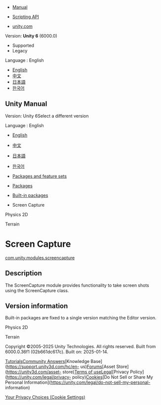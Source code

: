 [](https://docs.unity3d.com)

  * [Manual](../Manual/index.html)
  * [Scripting API](../ScriptReference/index.html)

  * [unity.com](https://unity.com/)

Version: **Unity 6** (6000.0)

  * Supported
  * Legacy

Language : English

  * [English](/Manual/com.unity.modules.screencapture.html)
  * [中文](/cn/current/Manual/com.unity.modules.screencapture.html)
  * [日本語](/ja/current/Manual/com.unity.modules.screencapture.html)
  * [한국어](/kr/current/Manual/com.unity.modules.screencapture.html)

[](https://docs.unity3d.com)

## Unity Manual

Version: Unity 6Select a different version

Language : English

  * [English](/Manual/com.unity.modules.screencapture.html)
  * [中文](/cn/current/Manual/com.unity.modules.screencapture.html)
  * [日本語](/ja/current/Manual/com.unity.modules.screencapture.html)
  * [한국어](/kr/current/Manual/com.unity.modules.screencapture.html)

  * [Packages and feature sets](PackagesList.html)
  * [Packages](Packages-all.html)
  * [Built-in packages](pack-build.html)
  * Screen Capture 

[](com.unity.modules.physics2d.html)

Physics 2D

[](com.unity.modules.terrain.html)

Terrain

# Screen Capture

[com.unity.modules.screencapture](https://docs.unity3d.com/6000.0/Documentation/ScriptReference/UnityEngine.ScreenCaptureModule.html)

## Description

The ScreenCapture module provides functionality to take screen shots using the
ScreenCapture class.

## Version information

Built-in packages are fixed to a single version matching the Editor version.

[](com.unity.modules.physics2d.html)

Physics 2D

[](com.unity.modules.terrain.html)

Terrain

Copyright ©2005-2025 Unity Technologies. All rights reserved. Built from
6000.0.36f1 (02b661dc617c). Built on: 2025-01-14.

[Tutorials](https://learn.unity.com/)[Community
Answers](https://answers.unity3d.com)[Knowledge
Base](https://support.unity3d.com/hc/en-
us)[Forums](https://forum.unity3d.com)[Asset Store](https://unity3d.com/asset-
store)[Terms of
use](https://docs.unity3d.com/Manual/TermsOfUse.html)[Legal](https://unity.com/legal)[Privacy
Policy](https://unity.com/legal/privacy-
policy)[Cookies](https://unity.com/legal/cookie-policy)[Do Not Sell or Share
My Personal Information](https://unity.com/legal/do-not-sell-my-personal-
information)

[Your Privacy Choices (Cookie Settings)](javascript:void\(0\);)


